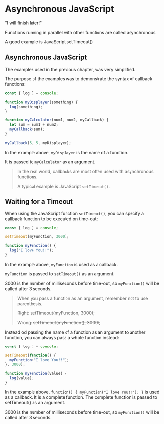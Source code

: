 # Asynchronous JavaScript

"I will finish later!"

Functions running in parallel with other functions are called asynchronous

A good example is JavaScript setTimeout()

## Asynchronous JavaScript

The examples used in the previous chapter, was very simplified.

The purpose of the examples was to demonstrate the syntax of callback functions:

```javascript
const { log } = console;

function myDisplayer(something) {
  log(something);
}

function myCalculator(num1, num2, myCallback) {
  let sum = num1 + num2;
  myCallback(sum);
}

myCallback(5, 5, myDisplayer);
```

In the example above, `myDisplayer` is the name of a function.

It is passed to `myCalculator` as an argument.

> In the real world, callbacks are most often used with asynchronous functions.
> 
> A typical example is JavaScript `setTimeout()`.

## Waiting for a Timeout

When using the JavaScript function `setTimeout()`, you can specify a callback function to be executed on time-out:

```javascript
const { log } = console;

setTimeout(myFunction, 3000);

function myFunction() {
  log("I love You!!");
}
```

In the example above, `myFunction` is used as a callback.

`myFunction` is passed to `setTimeout()` as an argument.

3000 is the number of milliseconds before time-out, so `myFunction()` will be called after 3 seconds.

> When you pass a function as an argument, remember not to use parenthesis.
> 
> Right: setTimeout(myFunction, 3000);
> 
> Wrong: ~~setTimeout(myFunction(), 3000)~~;

Instead od passing the name of a function as an argument to another function, you can always pass a whole function instead:

```javascript
const { log } = console;

setTimeout(function() {
  myFunction("I love You!!");
}, 3000);

function myFunction(value) {
  log(value);
}
```

In the example above, `function() { myFunction("I love You!!"); }` is used as a callback. It is a complete function. The complete function is passed to setTimeout() as an argument.

3000 is the number of milliseconds before time-out, so `myFunction()` will be called after 3 seconds.